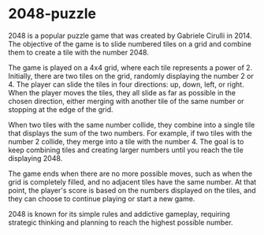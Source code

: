 # 2048-puzzle

2048 is a popular puzzle game that was created by Gabriele Cirulli in 2014. 
The objective of the game is to slide numbered tiles on a grid and combine them to create a tile with the number 2048.

The game is played on a 4x4 grid, where each tile represents a power of 2. 
Initially, there are two tiles on the grid, randomly displaying the number 2 or 4. 
The player can slide the tiles in four directions: up, down, left, or right. 
When the player moves the tiles, they all slide as far as possible in the chosen direction, either merging with another tile of the same number or stopping at the edge of the grid.

When two tiles with the same number collide, they combine into a single tile that displays the sum of the two numbers. 
For example, if two tiles with the number 2 collide, they merge into a tile with the number 4. 
The goal is to keep combining tiles and creating larger numbers until you reach the tile displaying 2048.

The game ends when there are no more possible moves, such as when the grid is completely filled, and no adjacent tiles have the same number. At that point, the player's score is based on the numbers displayed on the tiles, and they can choose to continue playing or start a new game.

2048 is known for its simple rules and addictive gameplay, requiring strategic thinking and planning to reach the highest possible number.
